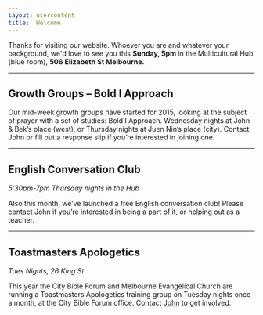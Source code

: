 ```yaml
---
layout: usercontent
title:  Welcome
---
```


Thanks for visiting our website. Whoever you are and whatever your background, we'd love to see you this __Sunday, 5pm__ in the Multicultural Hub (blue room), __506 Elizabeth St Melbourne.__


<div class="row2"></div>

---

## Growth Groups – Bold I Approach
Our mid-week growth groups have started for 2015, looking at the subject of prayer with a set of studies: Bold I Approach. Wednesday nights at John & Bek’s place (west), or Thursday nights at Juen Nin’s place (city). Contact John or fill out a response slip if you’re interested in joining one.

---

## English Conversation Club
_5:30pm-7pm Thursday nights in the Hub_

Also this month, we’ve launched a free English conversation club! Please contact John if you’re interested in being a part of it, or helping out as a teacher.

---

## Toastmasters Apologetics
_Tues Nights, 26 King St_


This year the City Bible Forum and Melbourne Evangelical Church are running a Toastmasters Apologetics training group on Tuesday nights once a month, at the City Bible Forum office. Contact [John] to get involved.


[John]: mailto:john.david.hudson@gmail.com



